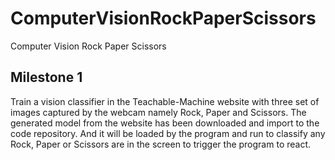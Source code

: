 # ComputerVisionRockPaperScissors
Computer Vision Rock Paper Scissors

## Milestone 1
Train a vision classifier in the Teachable-Machine website with three set of images captured by the webcam namely Rock, Paper and Scissors. The generated model from the website has been downloaded and import to the code repository. And it will be loaded by the program and run to classify any Rock, Paper or Scissors are in the screen to trigger the program to react.
